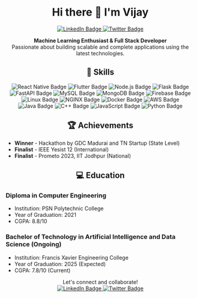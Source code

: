 <!-- Heading -->
<h1 align="center">Hi there 👋 I'm Vijay</h1>

<!-- Badges -->
<p align="center">
  <a href="https://www.linkedin.com/in/sucvijay/" target="_blank">
    <img src="https://img.shields.io/badge/LinkedIn-0077B5?style=for-the-badge&logo=linkedin&logoColor=white" alt="LinkedIn Badge"/>
  </a>
  <a href="https://twitter.com/sucvijay" target="_blank">
    <img src="https://img.shields.io/badge/Twitter-1DA1F2?style=for-the-badge&logo=twitter&logoColor=white" alt="Twitter Badge"/>
  </a>
</p>

<!-- Description -->
<p align="center">
  <b>Machine Learning Enthusiast & Full Stack Developer</b> <br>
  Passionate about building scalable and complete applications using the latest technologies.
</p>

<!-- Skills -->
<h2 align="center">🚀 Skills</h2>

<p align="center">
  <img src="https://img.shields.io/badge/React_Native-61DAFB?style=for-the-badge&logo=react&logoColor=white" alt="React Native Badge"/>
  <img src="https://img.shields.io/badge/Flutter-02569B?style=for-the-badge&logo=flutter&logoColor=white" alt="Flutter Badge"/>
  <img src="https://img.shields.io/badge/Node.js-339933?style=for-the-badge&logo=node.js&logoColor=white" alt="Node.js Badge"/>
  <img src="https://img.shields.io/badge/Flask-000000?style=for-the-badge&logo=flask&logoColor=white" alt="Flask Badge"/>
  <img src="https://img.shields.io/badge/FastAPI-009688?style=for-the-badge&logo=fastapi&logoColor=white" alt="FastAPI Badge"/>
  <img src="https://img.shields.io/badge/MySQL-4479A1?style=for-the-badge&logo=mysql&logoColor=white" alt="MySQL Badge"/>
  <img src="https://img.shields.io/badge/MongoDB-47A248?style=for-the-badge&logo=mongodb&logoColor=white" alt="MongoDB Badge"/>
  <img src="https://img.shields.io/badge/Firebase-FFCA28?style=for-the-badge&logo=firebase&logoColor=white" alt="Firebase Badge"/>
  <img src="https://img.shields.io/badge/Linux-FCC624?style=for-the-badge&logo=linux&logoColor=white" alt="Linux Badge"/>
  <img src="https://img.shields.io/badge/NGINX-009639?style=for-the-badge&logo=nginx&logoColor=white" alt="NGINX Badge"/>
  <img src="https://img.shields.io/badge/Docker-2496ED?style=for-the-badge&logo=docker&logoColor=white" alt="Docker Badge"/>
  <img src="https://img.shields.io/badge/AWS-232F3E?style=for-the-badge&logo=amazonaws&logoColor=white" alt="AWS Badge"/>
  <img src="https://img.shields.io/badge/Java-ED8B00?style=for-the-badge&logo=java&logoColor=white" alt="Java Badge"/>
  <img src="https://img.shields.io/badge/C++-00599C?style=for-the-badge&logo=cplusplus&logoColor=white" alt="C++ Badge"/>
  <img src="https://img.shields.io/badge/JavaScript-F7DF1E?style=for-the-badge&logo=javascript&logoColor=black" alt="JavaScript Badge"/>
  <img src="https://img.shields.io/badge/Python-3776AB?style=for-the-badge&logo=python&logoColor=white" alt="Python Badge"/>
</p>

<!-- Achievements -->
<h2 align="center">🏆 Achievements</h2>

- **Winner** - Hackathon by GDC Madurai and TN Startup (State Level)
- **Finalist** - IEEE Yesist 12 (International)
- **Finalist** - Prometo 2023, IIT Jodhpur (National)

<!-- Education -->
<h2 align="center">💻 Education</h2>

### Diploma in Computer Engineering
- Institution: PSN Polytechnic College
- Year of Graduation: 2021
- CGPA: 8.8/10

### Bachelor of Technology in Artificial Intelligence and Data Science (Ongoing)
- Institution: Francis Xavier Engineering College
- Year of Graduation: 2025 (Expected)
- CGPA: 7.8/10 (Current)

<!-- Footer -->
<p align="center">
  Let's connect and collaborate! <br>
  <a href="https://www.linkedin.com/in/sucvijay/" target="_blank">
    <img src="https://img.shields.io/badge/LinkedIn-0077B5?style=for-the-badge&logo=linkedin&logoColor=white" alt="LinkedIn Badge"/>
  </a>
  <a href="https://twitter.com/sucvijay" target="_blank">
    <img src="https://img.shields.io/badge/Twitter-1DA1F2?style=for-the-badge&logo=twitter&logoColor=white" alt="Twitter Badge"/>
  </a>
</p>